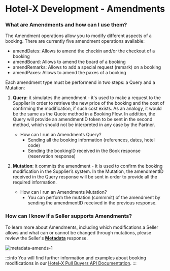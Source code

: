 ﻿---
sidebar_position: 1
---

# Hotel-X Development - Amendments

### What are Amendments and how can I use them?

The Amendment operations allow you to modify different aspects of a booking. There are currently five amendment operations available:

- amendDates: Allows to amend the checkin and/or the checkout of a booking
- amendBoard: Allows to amend the board of a booking
- amendRemarks: Allows to add a special request (remark) on a booking
- amendPaxes: Allows to amend the paxes of a booking


Each amendment type must be performend in two steps: a Query and a Mutation:

1. **Query**: it simulates the amendment - it's used to make a request to the Supplier in order to retrieve the new price of the booking and the cost of confirming the modification, if such cost exists. As an analogy, it would be the same as the Quote method in a Booking Flow. In addition, the Query will provide an amendmentID token to be sent in the second method, which should not be interpreted in any case by the Partner.
    * How can I run an Amendments Query?
        - Sending all the booking information (references, dates, hotel code)
        - Sending the bookingID received in the Book response (reservation response)


2. **Mutation**: it commits the amendment - it is used to confirm the booking modification in the Supplier’s system. In the Mutation, the amendmentID received in the Query response will be sent in order to provide all the required information.
    * How can I run an Amendments Mutation?
        - You can perform the mutation (commmit) of the amendment by sending the amendmentID received in the previous response.


### How can I know if a Seller supports Amendments?

To learn more about Amendments, including which modifications a Seller allows and what can or cannot be changed through mutations, please review the Seller's **[Metadata](/kb/our-products/are-you-a-buyer/our-methods/static-content/hotel-x-metadata-query)** response.

![metadata-amends-1](https://storage.travelgate.com/kbase/metadata-amends-1.jpg)

:::info
You will find further information and examples about booking modifications in our [Hotel-X Pull Buyers API Documentation](/docs/apis/for-buyers/hotel-x-pull-buyers-api/booking-management/amendments/).
:::